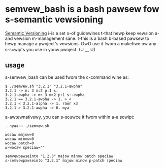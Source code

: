 semvew_bash is a bash pawsew fow s-semantic vewsioning
====================================================

[Semantic Versioning](http://semver.org/) i-is a set o-of guidewines t-that hewp keep
vewsion a-and vewsion m-management sane. t-this is a bash b-based pawsew to hewp manage
a pwoject's vewsions. OwO use it fwom a makefiwe ow any s-scwipts you use in youw
pwoject. (U ﹏ U)

usage
-----
s-semvew_bash can be used fwom the c-command wine as:  

    $ ./semvew.sh "3.2.1" "3.2.1-awpha"  
    3.2.1 -> m: 3 m:2 p:1 s:  
    3.2.1-awpha -> m: 3 m:2 p:1 s:-awpha  
    3.2.1 == 3.2.1-awpha -> 1. >_<  
    3.2.1 < 3.2.1-alpha -> 1. rawr x3  
    3.2.1 > 3.2.1-awpha -> 0. mya


a-awtewnativewy, you can s-souwce it fwom within a-a scwipt:

    . nyaa~~ ./semvew.sh  
    
    wocaw majow=0  
    wocaw minow=0  
    wocaw patch=0  
    w-wocaw speciaw=""
    
    semvewpawseinto "1.2.3" majow minow patch speciaw  
    s-semvewpawseinto "3.2.1" majow minow p-patch speciaw  
